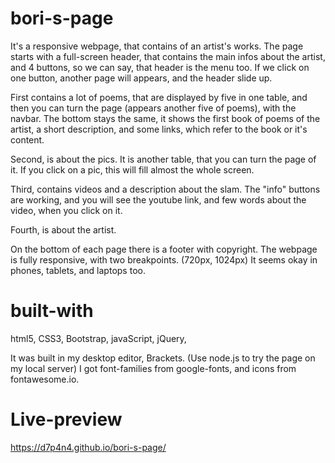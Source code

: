 # bori-s-page
It's a responsive webpage, that contains of an artist's works. The page starts with a full-screen header, that contains the main infos about the artist, and 4 buttons, so we can say, that header is the menu too. If we click on one button, another page will appears, and the header slide up. 

First contains a lot of poems, that are displayed by five in one table, and then you can turn the page (appears another five of poems), with the navbar. The bottom stays the same, it shows the first book of poems of the artist, a short description, and some links, which refer to the book or it's content. 

Second, is about the pics. It is another table, that you can turn the page of it. If you click on a pic, this will fill almost the whole screen.

Third, contains videos and a description about the slam. The "info" buttons are working, and you will see the youtube link, and few words about the video, when you click on it.

Fourth, is about the artist.

On the bottom of each page there is a footer with copyright.
The webpage is fully responsive, with two breakpoints. (720px, 1024px) It seems okay in phones, tablets, and laptops too.

# built-with
html5,
CSS3,
Bootstrap,
javaScript,
jQuery,

It was built in my desktop editor, Brackets. (Use node.js to try the page on my local server)
I got font-families from google-fonts, and icons from fontawesome.io.

# Live-preview
https://d7p4n4.github.io/bori-s-page/

